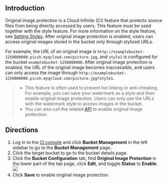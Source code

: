 ## Introduction

Original image protection is a Cloud Infinite (CI) feature that protects source files from being directly accessed by users. This feature must be used together with the style feature. For more information on the style feature, see [Setting Styles](https://intl.cloud.tencent.com/document/product/1045/33443). After original image protection is enabled, users can access original images stored in the bucket only through stylized URLs.

For example, the URL of an original image is `http://examplebucket-1250000000.picsh.myqcloud.com/picture.jpg`, and `style1` is configured for the bucket `examplebucket-1250000000`. After original image protection is enabled, the URL of the original image becomes inaccessible, and users can only access the image through `http://examplebucket-1250000000.picsh.myqcloud.com/picture.jpg?style1`.

>
> - This feature is often used to prevent hot linking or anti-cheating. For example, you can save your watermark as a style and then enable original image protection. Users can only use the URLs with the watermark style to access images in the bucket.
> - You can also call the related [API](https://intl.cloud.tencent.com/document/product/1045/33711) to enable original image protection.



## Directions

1. Log in to the [CI console](https://console.cloud.tencent.com/ci) and click **Bucket Management** in the left sidebar to go to the **Bucket Management** page.
2. Click the target bucket to go to the bucket details page.
3. Click the **Bucket Configuration** tab, find **Original Image Protection** in the lower part of the tab page, click **Edit**, and toggle **Status** to **Enable**.
![](https://main.qcloudimg.com/raw/56c0cc206f2532c2a77a320f22b6677e.png)
5. Click **Save** to enable original image protection. 

